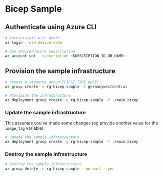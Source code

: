 # Bicep Sample

## Authenticate using Azure CLI

```bash
# Authenticate with Azure
az login --use-device-code

# Use desired Azure subscription
az account set --subscription <SUBSCRIPTION_ID_OR_NAME>
```

## Provision the sample infrastructure

```bash
# create a resource group (FIRST TIME ONLY)
az group create -n rg-bicep-sample -l germanywestcentral

```

```bash
# Provision the infrastructure
az deployment group create -g rg-bicep-sample -f ./main.bicep
```

### Update the sample infrastructure

This assumes you've made some changes (eg provide another value for the `image_tag` variable).

```bash
# Update the sample infrastructure
az deployment group create -g rg-bicep-sample -f ./main.bicep
```

### Destroy the sample infrastructure

```bash
# Destroy the sample infrastructure
az group delete -n rg-bicep-sample --no-wait --yes
```
